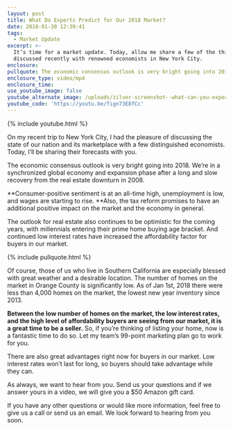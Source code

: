 ```yaml
---
layout: post
title: What Do Experts Predict for Our 2018 Market?
date: 2018-01-30 12:39:41
tags:
  - Market Update
excerpt: >-
  It’s time for a market update. Today, allow me share a few of the things I
  discussed recently with renowned economists in New York City.
enclosure:
pullquote: The economic consensus outlook is very bright going into 2018.
enclosure_type: video/mp4
enclosure_time:
use_youtube_image: false
youtube_alternate_image: /uploads/zilver-screenshot--what-can-you-expect-from-2018-youtube.jpg
youtube_code: 'https://youtu.be/fign73E8fCc'
---
```



{% include youtube.html %}

On my recent trip to New York City, I had the pleasure of discussing the state of our nation and its marketplace with a few distinguished economists. Today, I’ll be sharing their forecasts with you.

The economic consensus outlook is very bright going into 2018. We’re in a synchronized global economy and expansion phase after a long and slow recovery from the real estate downturn in 2008.

**Consumer-positive sentiment is at an all-time high, unemployment is low, and wages are starting to rise.&nbsp;**Also, the tax reform promises to have an additional positive impact on the market and the economy in general.

The outlook for real estate also continues to be optimistic for the coming years, with millennials entering their prime home buying age bracket. And continued low interest rates have increased the affordability factor for buyers in our market.

{% include pullquote.html %}

Of course, those of us who live in Southern California are especially blessed with great weather and a desirable location. The number of homes on the market in Orange County is significantly low. As of Jan 1st, 2018 there were less than 4,000 homes on the market, the lowest new year inventory since 2013.

**Between the low number of homes on the market, the low interest rates, and the high level of affordability buyers are seeing from our market, it is a great time to be a seller.** So, if you’re thinking of listing your home, now is a fantastic time to do so. Let my team’s 99-point marketing plan go to work for you.

There are also great advantages right now for buyers in our market. Low interest rates won’t last for long, so buyers should take advantage while they can.

As always, we want to hear from you. Send us your questions and if we answer yours in a video, we will give you a $50 Amazon gift card.

If you have any other questions or would like more information, feel free to give us a call or send us an email. We look forward to hearing from you soon.